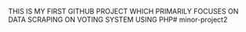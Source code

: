THIS IS MY FIRST GITHUB PROJECT WHICH PRIMARILY FOCUSES ON DATA SCRAPING ON VOTING SYSTEM USING PHP# minor-project2
